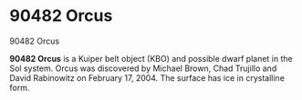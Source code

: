 # 90482 Orcus
90482 Orcus
 		 	 

**90482 Orcus** is a Kuiper belt object (KBO) and possible dwarf planet in the Sol system. Orcus was discovered by Michael Brown, Chad Trujillo and David Rabinowitz on February 17, 2004. The surface has ice in crystalline form.